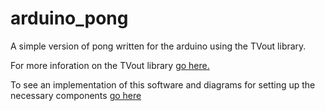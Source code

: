 # arduino_pong
A simple version of pong written for the arduino using the TVout library.

For more inforation on the TVout library <a href="http://playground.arduino.cc/Main/TVout">go here.</a>

To see an implementation of this software and diagrams for setting up the necessary components <a href="http://alex-dawson-online.com/2017/02/06/arduino-pong/">go here</a>
